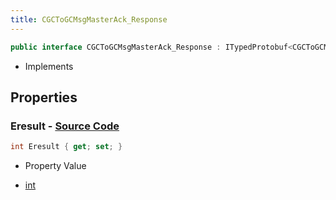 ```yaml
---
title: CGCToGCMsgMasterAck_Response
---
```


```csharp
public interface CGCToGCMsgMasterAck_Response : ITypedProtobuf<CGCToGCMsgMasterAck_Response>, INativeHandle
```

- Implements

## Properties

### **Eresult** - [Source Code](https://github.com/swiftly-solution/swiftlys2/blob/main/managed/src/SwiftlyS2.Generated/Protobufs/Interfaces/CGCToGCMsgMasterAck_Response.cs#L13)

```csharp
int Eresult { get; set; }
```

- Property Value

- [int](https://learn.microsoft.com/dotnet/api/system.int32)

